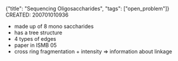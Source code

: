 {"title": "Sequencing Oligosaccharides", "tags": ["open_problem"]}
CREATED: 200701010936
 * made up of 8 mono saccharides
 * has a tree structure
 * 4 types of edges
 * paper in ISMB 05
 * cross ring fragmentation + intensity => information about linkage
